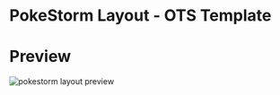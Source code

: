 # PokeStorm Layout - OTS Template

# Preview
![pokestorm layout preview](https://github.com/pedrogiampietro/ots_layouts/blob/PokeStorm/preview.png)
